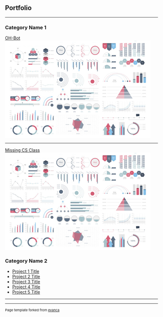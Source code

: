 ## Portfolio

---

### Category Name 1 

[OH-Bot](https://github.com/ECS-OH-Bot/OH-Bot)
<img src="images/dummy_thumbnail.jpg?raw=true"/>

---
[Missing CS Class](/pdf/sample_presentation.pdf)
<img src="images/dummy_thumbnail.jpg?raw=true"/>



### Category Name 2

- [Project 1 Title](http://example.com/)
- [Project 2 Title](http://example.com/)
- [Project 3 Title](http://example.com/)
- [Project 4 Title](http://example.com/)
- [Project 5 Title](http://example.com/)

---




---
<p style="font-size:11px">Page template forked from <a href="https://github.com/evanca/quick-portfolio">evanca</a></p>
<!-- Remove above link if you don't want to attibute -->
